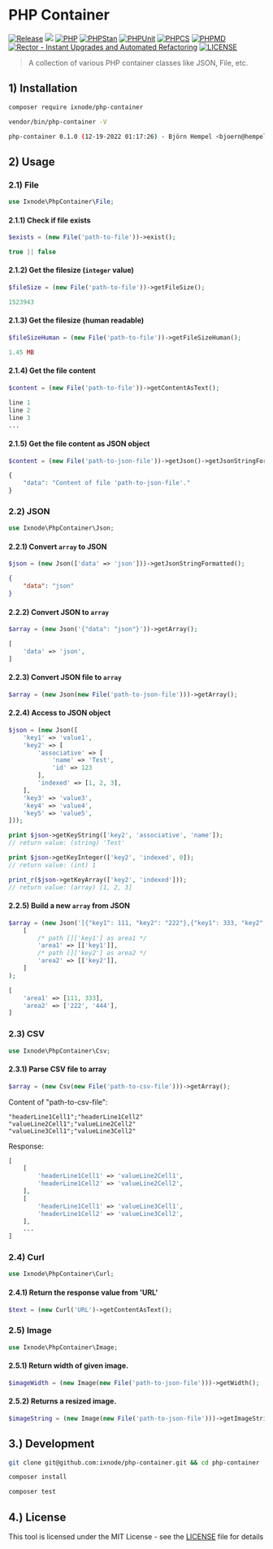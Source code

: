 # PHP Container

[![Release](https://img.shields.io/github/v/release/ixnode/php-container)](https://github.com/ixnode/php-container/releases)
[![](https://img.shields.io/github/release-date/ixnode/php-container)](https://github.com/twelvepics-com/php-calendar-builder/releases)
[![PHP](https://img.shields.io/badge/PHP-^8.0-777bb3.svg?logo=php&logoColor=white&labelColor=555555&style=flat)](https://www.php.net/supported-versions.php)
[![PHPStan](https://img.shields.io/badge/PHPStan-Level%20Max-777bb3.svg?style=flat)](https://phpstan.org/user-guide/rule-levels)
[![PHPUnit](https://img.shields.io/badge/PHPUnit-Unit%20Tests-6b9bd2.svg?style=flat)](https://phpunit.de)
[![PHPCS](https://img.shields.io/badge/PHPCS-PSR12-416d4e.svg?style=flat)](https://www.php-fig.org/psr/psr-12/)
[![PHPMD](https://img.shields.io/badge/PHPMD-ALL-364a83.svg?style=flat)](https://github.com/phpmd/phpmd)
[![Rector - Instant Upgrades and Automated Refactoring](https://img.shields.io/badge/Rector-PHP%208.0-73a165.svg?style=flat)](https://github.com/rectorphp/rector)
[![LICENSE](https://img.shields.io/github/license/ixnode/php-container)](https://github.com/ixnode/php-container/blob/master/LICENSE)

> A collection of various PHP container classes like JSON, File, etc.

## 1) Installation

```bash
composer require ixnode/php-container
```

```bash
vendor/bin/php-container -V
```

```bash
php-container 0.1.0 (12-19-2022 01:17:26) - Björn Hempel <bjoern@hempel.li>
```

## 2) Usage

### 2.1) File

```php
use Ixnode\PhpContainer\File;
```

#### 2.1.1) Check if file exists

```php
$exists = (new File('path-to-file'))->exist();
```

```php
true || false
```

#### 2.1.2) Get the filesize (`integer` value)

```php
$fileSize = (new File('path-to-file'))->getFileSize();
```

```php
1523943
```

#### 2.1.3) Get the filesize (human readable)

```php
$fileSizeHuman = (new File('path-to-file'))->getFileSizeHuman();
```

```php
1.45 MB
```

#### 2.1.4) Get the file content

```php
$content = (new File('path-to-file'))->getContentAsText();
```

```php
line 1
line 2
line 3
...
```

#### 2.1.5) Get the file content as JSON object

```php
$content = (new File('path-to-json-file'))->getJson()->getJsonStringFormatted();
```

```php
{
    "data": "Content of file 'path-to-json-file'."
}
```

### 2.2) JSON

```php
use Ixnode\PhpContainer\Json;
```

#### 2.2.1) Convert `array` to JSON

```php
$json = (new Json(['data' => 'json']))->getJsonStringFormatted();
```

```json
{
    "data": "json"
}
```

#### 2.2.2) Convert JSON to `array`

```php
$array = (new Json('{"data": "json"}'))->getArray();
```

```php
[
    'data' => 'json',
]
```

#### 2.2.3) Convert JSON file to `array`

```php
$array = (new Json(new File('path-to-json-file')))->getArray();
```

#### 2.2.4) Access to JSON object

```php
$json = (new Json([
    'key1' => 'value1',
    'key2' => [
        'associative' => [
            'name' => 'Test',
            'id' => 123
        ],
        'indexed' => [1, 2, 3],
    ],
    'key3' => 'value3',
    'key4' => 'value4',
    'key5' => 'value5',
]));
```

```php
print $json->getKeyString(['key2', 'associative', 'name']);
// return value: (string) 'Test'
```

```php
print $json->getKeyInteger(['key2', 'indexed', 0]);
// return value: (int) 1
```

```php
print_r($json->getKeyArray(['key2', 'indexed']));
// return value: (array) [1, 2, 3]
```

#### 2.2.5) Build a new `array` from JSON

```php
$array = (new Json('[{"key1": 111, "key2": "222"},{"key1": 333, "key2": "444"}]'))->buildArray(
    [
        /* path []['key1'] as area1 */
        'area1' => [['key1']],
        /* path []['key2'] as area2 */
        'area2' => [['key2']],
    ]
);
```

```php
[
    'area1' => [111, 333],
    'area2' => ['222', '444'],
]
```

### 2.3) CSV

```php
use Ixnode\PhpContainer\Csv;
```

#### 2.3.1) Parse CSV file to array

```php
$array = (new Csv(new File('path-to-csv-file')))->getArray();
```

Content of "path-to-csv-file":

```text
"headerLine1Cell1";"headerLine1Cell2"
"valueLine2Cell1";"valueLine2Cell2"
"valueLine3Cell1";"valueLine3Cell2"
```

Response:

```php
[
    [
        'headerLine1Cell1' => 'valueLine2Cell1',
        'headerLine1Cell2' => 'valueLine2Cell2',
    ],    
    [
        'headerLine1Cell1' => 'valueLine3Cell1',
        'headerLine1Cell2' => 'valueLine3Cell2',
    ],
    ...
]
```

### 2.4) Curl

```php
use Ixnode\PhpContainer\Curl;
```

#### 2.4.1) Return the response value from 'URL'

```php
$text = (new Curl('URL')->getContentAsText();
```

### 2.5) Image

```php
use Ixnode\PhpContainer\Image;
```

#### 2.5.1) Return width of given image.

```php
$imageWidth = (new Image(new File('path-to-json-file')))->getWidth();
```

#### 2.5.2) Returns a resized image.

```php
$imageString = (new Image(new File('path-to-json-file')))->getImageString(1000, Image::FORMAT_JPG, 85);
```

## 3.) Development

```bash
git clone git@github.com:ixnode/php-container.git && cd php-container
```

```bash
composer install
```

```bash
composer test
```

## 4.) License

This tool is licensed under the MIT License - see the [LICENSE](/LICENSE) file for details